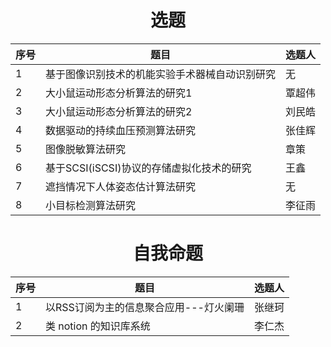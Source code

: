 <h1 style="text-align:center">选题</h1>

| 序号 | 题目                                           | 选题人 |
| ---- | ---------------------------------------------- | ------ |
| 1    | 基于图像识别技术的机能实验手术器械自动识别研究 | 无     |
| 2    | 大小鼠运动形态分析算法的研究1                  | 覃超伟 |
| 3    | 大小鼠运动形态分析算法的研究2                  | 刘民皓 |
| 4    | 数据驱动的持续血压预测算法研究                 | 张佳辉 |
| 5    | 图像脱敏算法研究                               | 章策   |
| 6    | 基于SCSI(iSCSI)协议的存储虚拟化技术的研究      | 王鑫   |
| 7    | 遮挡情况下人体姿态估计算法研究                 | 无     |
| 8    | 小目标检测算法研究                             | 李征雨 |

<h1 style="text-align:center">自我命题</h1>

| 序号 | 题目                                   | 选题人 |
| ---- | -------------------------------------- | ------ |
| 1    | 以RSS订阅为主的信息聚合应用---灯火阑珊 | 张继珂 |
| 2    | 类 notion 的知识库系统                 | 李仁杰 |

